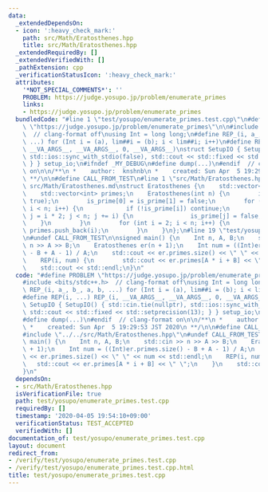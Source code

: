 ```yaml
---
data:
  _extendedDependsOn:
  - icon: ':heavy_check_mark:'
    path: src/Math/Eratosthenes.hpp
    title: src/Math/Eratosthenes.hpp
  _extendedRequiredBy: []
  _extendedVerifiedWith: []
  _pathExtension: cpp
  _verificationStatusIcon: ':heavy_check_mark:'
  attributes:
    '*NOT_SPECIAL_COMMENTS*': ''
    PROBLEM: https://judge.yosupo.jp/problem/enumerate_primes
    links:
    - https://judge.yosupo.jp/problem/enumerate_primes
  bundledCode: "#line 1 \"test/yosupo/enumerate_primes.test.cpp\"\n#define PROBLEM\
    \ \"https://judge.yosupo.jp/problem/enumerate_primes\"\n\n#include <bits/stdc++.h>\
    \  // clang-format off\nusing Int = long long;\n#define REP_(i, a_, b_, a, b,\
    \ ...) for (Int i = (a), lim##i = (b); i < lim##i; i++)\n#define REP(i, ...) REP_(i,\
    \ __VA_ARGS__, __VA_ARGS__, 0, __VA_ARGS__)\nstruct SetupIO { SetupIO() { std::cin.tie(nullptr),\
    \ std::ios::sync_with_stdio(false), std::cout << std::fixed << std::setprecision(13);\
    \ } } setup_io;\n#ifndef _MY_DEBUG\n#define dump(...)\n#endif  // clang-format\
    \ on\n\n/**\n *    author:  knshnb\n *    created: Sun Apr  5 19:29:53 JST 2020\n\
    \ **/\n\n#define CALL_FROM_TEST\n#line 1 \"src/Math/Eratosthenes.hpp\"\n/// @docs\
    \ src/Math/Eratosthenes.md\nstruct Eratosthenes {\n    std::vector<bool> is_prime;\n\
    \    std::vector<int> primes;\n    Eratosthenes(int n) {\n        is_prime.assign(n,\
    \ true);\n        is_prime[0] = is_prime[1] = false;\n        for (int i = 2;\
    \ i < n; i++) {\n            if (!is_prime[i]) continue;\n            for (int\
    \ j = i * 2; j < n; j += i) {\n                is_prime[j] = false;\n        \
    \    }\n        }\n        for (int i = 2; i < n; i++) {\n            if (is_prime[i])\
    \ primes.push_back(i);\n        }\n    }\n};\n#line 19 \"test/yosupo/enumerate_primes.test.cpp\"\
    \n#undef CALL_FROM_TEST\n\nsigned main() {\n    Int n, A, B;\n    std::cin >>\
    \ n >> A >> B;\n    Eratosthenes er(n + 1);\n    Int num = ((Int)er.primes.size()\
    \ - B + A - 1) / A;\n    std::cout << er.primes.size() << \" \" << num << std::endl;\n\
    \    REP(i, num) {\n        std::cout << er.primes[A * i + B] << \" \";\n    }\n\
    \    std::cout << std::endl;\n}\n"
  code: "#define PROBLEM \"https://judge.yosupo.jp/problem/enumerate_primes\"\n\n\
    #include <bits/stdc++.h>  // clang-format off\nusing Int = long long;\n#define\
    \ REP_(i, a_, b_, a, b, ...) for (Int i = (a), lim##i = (b); i < lim##i; i++)\n\
    #define REP(i, ...) REP_(i, __VA_ARGS__, __VA_ARGS__, 0, __VA_ARGS__)\nstruct\
    \ SetupIO { SetupIO() { std::cin.tie(nullptr), std::ios::sync_with_stdio(false),\
    \ std::cout << std::fixed << std::setprecision(13); } } setup_io;\n#ifndef _MY_DEBUG\n\
    #define dump(...)\n#endif  // clang-format on\n\n/**\n *    author:  knshnb\n\
    \ *    created: Sun Apr  5 19:29:53 JST 2020\n **/\n\n#define CALL_FROM_TEST\n\
    #include \"../../src/Math/Eratosthenes.hpp\"\n#undef CALL_FROM_TEST\n\nsigned\
    \ main() {\n    Int n, A, B;\n    std::cin >> n >> A >> B;\n    Eratosthenes er(n\
    \ + 1);\n    Int num = ((Int)er.primes.size() - B + A - 1) / A;\n    std::cout\
    \ << er.primes.size() << \" \" << num << std::endl;\n    REP(i, num) {\n     \
    \   std::cout << er.primes[A * i + B] << \" \";\n    }\n    std::cout << std::endl;\n\
    }\n"
  dependsOn:
  - src/Math/Eratosthenes.hpp
  isVerificationFile: true
  path: test/yosupo/enumerate_primes.test.cpp
  requiredBy: []
  timestamp: '2020-04-05 19:54:10+09:00'
  verificationStatus: TEST_ACCEPTED
  verifiedWith: []
documentation_of: test/yosupo/enumerate_primes.test.cpp
layout: document
redirect_from:
- /verify/test/yosupo/enumerate_primes.test.cpp
- /verify/test/yosupo/enumerate_primes.test.cpp.html
title: test/yosupo/enumerate_primes.test.cpp
---
```

